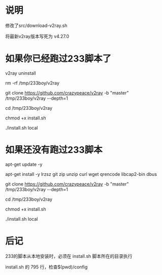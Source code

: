 # 说明
修改了src/download-v2ray.sh

将最新v2ray版本写死为 v4.27.0

# 如果你已经跑过233脚本了
v2ray uninstall

rm -rf /tmp/233boy/v2ray

git clone https://github.com/crazypeace/v2ray -b "master" /tmp/233boy/v2ray --depth=1

cd /tmp/233boy/v2ray

chmod +x install.sh

./install.sh local


# 如果还没有跑过233脚本
apt-get update -y

apt-get install -y lrzsz git zip unzip curl wget qrencode libcap2-bin dbus

git clone https://github.com/crazypeace/v2ray -b "master" /tmp/233boy/v2ray --depth=1

cd /tmp/233boy/v2ray

chmod +x install.sh

./install.sh local

# 后记
233的脚本从本地安装时，必须在 install.sh 脚本所在的目录执行

install.sh 的 795 行，检查$(pwd)/config

